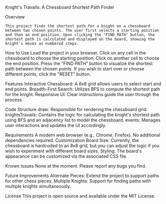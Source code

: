 Knight's Travails: A Chessboard Shortest Path Finder

Overview

    This project finds the shortest path for a knight on a chessboard between two chosen points. The user first selects a starting position and then an end position. Upon clicking the "FIND PATH" button, the shortest path is calculated and displayed on the board, showing the knight's moves as numbered steps.

How to Use
    Load the project in your browser.
    Click on any cell in the chessboard to choose the starting position.
    Click on another cell to choose the end position.
    Press the "FIND PATH" button to visualize the shortest path between the chosen points.
    If you wish to start over or choose different points, click the "RESET" button.

Features
    Interactive Chessboard: A 8x8 grid allows users to select start and end points.
    Breadth-First Search: Utilizes BFS to compute the shortest path for the knight.
    Responsive UI: Clear instructions guide the user through the process.

Code Structure
    draw: Responsible for rendering the chessboard grid.
    knightsTravails: Contains the logic for calculating the knight's shortest path using BFS and an adjacency list to model the chessboard.
    events: Manages user interactions and updates the UI accordingly.

Requirements
    A modern web browser (e.g., Chrome, Firefox).
    No additional dependencies required.
    Customization
    Board Size: Currently, the chessboard is hardcoded to an 8x8 grid, but you can adjust the logic if you wish to experiment with different         board sizes.
    Styling: The board's appearance can be customized via the associated CSS file.

Known Issues
None at the moment. Please report any bugs you find.

Future Improvements
    Alternate Pieces: Extend the project to support paths for other chess pieces.
    Multiple Knights: Support for finding paths with multiple knights simultaneously.

License
    This project is open source and available under the MIT License.

